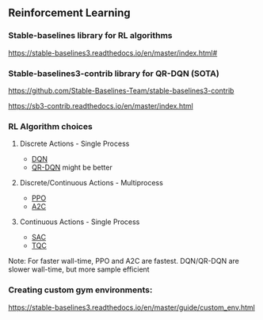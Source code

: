 ## Reinforcement Learning

### Stable-baselines library for RL algorithms
https://stable-baselines3.readthedocs.io/en/master/index.html#

### Stable-baselines3-contrib library for QR-DQN (SOTA)
https://github.com/Stable-Baselines-Team/stable-baselines3-contrib

https://sb3-contrib.readthedocs.io/en/master/index.html

### RL Algorithm choices

1. Discrete Actions - Single Process
    - [DQN](https://stable-baselines3.readthedocs.io/en/master/modules/dqn.html)
    - [QR-DQN](https://sb3-contrib.readthedocs.io/en/master/modules/qrdqn.html) might be better

2. Discrete/Continuous Actions - Multiprocess
    - [PPO](https://stable-baselines3.readthedocs.io/en/master/modules/ppo.html)
    - [A2C](https://stable-baselines3.readthedocs.io/en/master/modules/a2c.html)

3. Continuous Actions - Single Process
    - [SAC](https://stable-baselines3.readthedocs.io/en/master/modules/sac.html)
    - [TQC](https://sb3-contrib.readthedocs.io/en/master/modules/tqc.html)

Note: For faster wall-time, PPO and A2C are fastest. DQN/QR-DQN are slower wall-time, but more sample efficient

### Creating custom gym environments:
https://stable-baselines3.readthedocs.io/en/master/guide/custom_env.html 